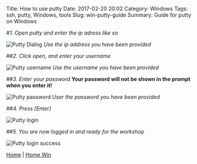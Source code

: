 Title: How to use putty
Date: 2017-02-20 20:02
Category: Windows
Tags: ssh, putty, Windows, tools
Slug: win-putty-guide
Summary: Guide for putty on Windows

#*1. Open putty and enter the ip adress like so*

![Putty Dialog](/images/win/putty-dialog.png)
*Use the ip address you have been provided*


##*2. Click open, and enter your username*

![Putty username](/images/win/putty-login.png)
*Use the username you have been provided*

##*3. Enter your password*
**Your password will not be shown in the prompt when you enter it!**

![Putty password](/images/win/putty-password.png)
*User the password you have been provided*


##*4. Press [Enter]*

![Putty login](/images/win/putty-login.png)

##*5. You are now logged in and ready for the workshop*

![Putty login success](/images/win/putty-login-success.png)


[Home]({filename}/index.md) |
[Home Win]({filename}/win/index.md)
